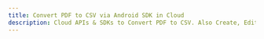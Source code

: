 ---title: Convert PDF to CSV via Android SDK in Clouddescription: Cloud APIs & SDKs to Convert PDF to CSV. Also Create, Edit & Render Microsoft Word & OpenOffice documents in the Cloud.---